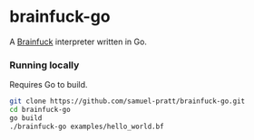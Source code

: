 # brainfuck-go

A [Brainfuck](https://en.wikipedia.org/wiki/Brainfuck) interpreter written in Go.

### Running locally

Requires Go to build.

```bash
git clone https://github.com/samuel-pratt/brainfuck-go.git
cd brainfuck-go
go build
./brainfuck-go examples/hello_world.bf
```
